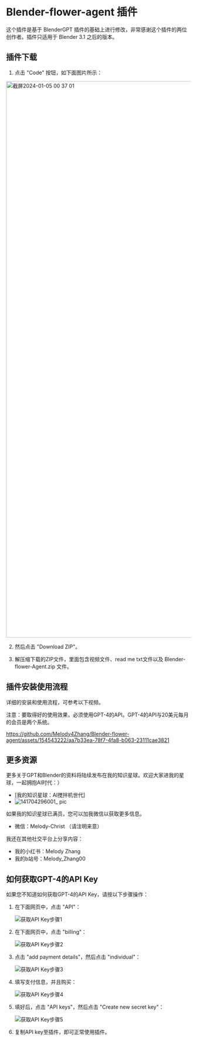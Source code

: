 # Blender-flower-agent 插件

这个插件是基于 BlenderGPT 插件的基础上进行修改，非常感谢这个插件的两位创作者。插件只适用于 Blender 3.1 之后的版本。

## 插件下载

1. 点击 "Code" 按钮，如下面图片所示：

<img width="1512" alt="截屏2024-01-05 00 37 01" src="https://github.com/Melody4Zhang/Blender-flower-agent/assets/154543222/3e2f3a10-a5a5-442c-8b14-2a8afb546451">


2. 然后点击 "Download ZIP"。

3. 解压缩下载的ZIP文件，里面包含视频文件、read me txt文件以及 Blender-flower-Agent.zip 文件。

## 插件安装使用流程

详细的安装和使用流程，可参考以下视频。

注意：要取得好的使用效果，必须使用GPT-4的API。GPT-4的API与20美元每月的会员是两个系统。



https://github.com/Melody4Zhang/Blender-flower-agent/assets/154543222/aa7b33ea-78f7-4fa8-b063-23111cae3821


## 更多资源

更多关于GPT和Blender的资料将陆续发布在我的知识星球。欢迎大家进我的星球，一起拥抱AI时代：）

- [我的知识星球：AI搅拌机世代]
- ![141704296001_ pic](https://github.com/Melody4Zhang/Blender-flower-agent/assets/154543222/6e040e29-e556-4139-989f-2a275b96be08)


如果我的知识星球已满员，您可以加我微信以获取更多信息。

- 微信：Melody-Christ （请注明来意）

我还在其他社交平台上分享内容：

- 我的小红书：Melody Zhang
- 我的b站号：Melody_Zhang00

## 如何获取GPT-4的API Key

如果您不知道如何获取GPT-4的API Key，请按以下步骤操作：

1. 在下面网页中，点击 "API"：

   ![获取API Key步骤1](https://github.com/Melody4Zhang/Blender-flower-agent/assets/154543222/a2b71a34-65d4-4188-8554-75c6c7142439)

2. 在下面网页中，点击 "billing"：

   ![获取API Key步骤2](https://github.com/Melody4Zhang/Blender-flower-agent/assets/154543222/3eb242de-5dc8-4551-8027-e9b07240bd6a)

3. 点击 "add payment details"，然后点击 "individual"：

   ![获取API Key步骤3](https://github.com/Melody4Zhang/Blender-flower-agent/assets/154543222/a7895918-4246-48f6-9c89-a286053cde21)

4. 填写支付信息，并且购买：

   ![获取API Key步骤4](https://github.com/Melody4Zhang/Blender-flower-agent/assets/154543222/881cd8de-15f8-4a6d-8e7d-69bca895f297)

5. 填好后，点击 "API keys"，然后点击 "Create new secret key"：

   ![获取API Key步骤5](https://github.com/Melody4Zhang/Blender-flower-agent/assets/154543222/0fb4293d-f67e-4d37-94d9-d6d648a7ab09)

6. 复制API key至插件，即可正常使用插件。
